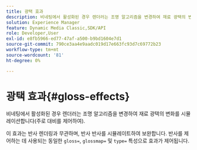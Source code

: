 ```yaml
---
title: 광택 효과
description: 비네팅에서 활성화된 경우 렌더러는 조명 알고리즘을 변경하여 재료 광택의 변화를 시뮬레이션합니다(주로 대비를 제어하여).
solution: Experience Manager
feature: Dynamic Media Classic,SDK/API
role: Developer,User
exl-id: e8fb5966-ed77-47af-a500-b9bd1604e7d1
source-git-commit: 790ce3aa4e9aadc019d17e663fc93d7c69772b23
workflow-type: tm+mt
source-wordcount: '81'
ht-degree: 0%

---
```


# 광택 효과{#gloss-effects}

비네팅에서 활성화된 경우 렌더러는 조명 알고리즘을 변경하여 재료 광택의 변화를 시뮬레이션합니다(주로 대비를 제어하여).

이 효과는 반사 렌더링과 무관하며, 반사 반사를 시뮬레이트하여 보완합니다. 반사를 제어하는 데 사용되는 동일한 `gloss=`, `glossmap=` 및 `type=` 특성으로 효과가 제어됩니다.
